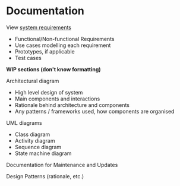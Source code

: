 
# Documentation

View [system requirements](./requirements/README.md)

- Functional/Non-functional Requirements
- Use cases modelling each requirement
- Prototypes, if applicable
- Test cases

**WIP sections (don't know formatting)**

Architectural diagram
- High level design of system
- Main components and interactions
- Rationale behind architecture and components
- Any patterns / frameworks used, how components are organised

UML diagrams

- Class diagram
- Activity diagram
- Sequence diagram
- State machine diagram

Documentation for Maintenance and Updates

Design Patterns (rationale, etc.)
